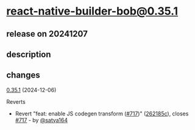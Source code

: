 # react-native-builder-bob@0.35.1

## release on 20241207
## description
## changes
<a href="https://github.com/callstack/react-native-builder-bob/compare/react-native-builder-bob@0.35.0...react-native-builder-bob@0.35.1">0.35.1</a> (2024-12-06)

Reverts

* Revert "feat: enable JS codegen transform (<a class="issue-link js-issue-link" data-error-text="Failed to load title" data-id="2720996088" data-permission-text="Title is private" data-url="https://github.com/callstack/react-native-builder-bob/issues/717" data-hovercard-type="pull_request" data-hovercard-url="/callstack/react-native-builder-bob/pull/717/hovercard" href="https://github.com/callstack/react-native-builder-bob/pull/717">#717</a>)" (<a href="https://github.com/callstack/react-native-builder-bob/commit/262185cfcec2babf4a558b9e4b5ce570e1f5ff66">262185c</a>), closes <a href="https://github.com/callstack/react-native-builder-bob/issues/717" data-hovercard-type="pull_request" data-hovercard-url="/callstack/react-native-builder-bob/pull/717/hovercard">#717</a> - by <a class="user-mention notranslate" data-hovercard-type="user" data-hovercard-url="/users/satya164/hovercard" data-octo-click="hovercard-link-click" data-octo-dimensions="link_type:self" href="https://github.com/satya164">@satya164</a>

